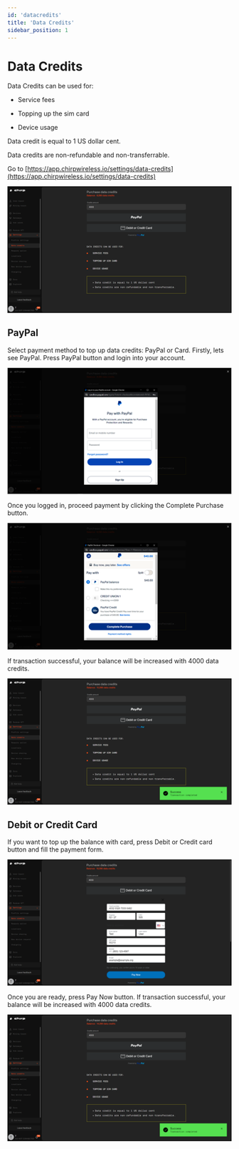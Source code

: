 ```yaml
---
id: 'datacredits'
title: 'Data Credits'
sidebar_position: 1
---
```


# Data Credits

Data Credits can be used for:

- Service fees

- Topping up the sim card

- Device usage

Data credit is equal to 1 US dollar cent.

Data credits are non-refundable and non-transferrable.

Go to [https://app.chirpwireless.io/settings/data-credits](https://app.chirpwireless.io/settings/data-credits)

![One](data_credits_1.png)

## PayPal
Select payment method to top up data credits: PayPal or Card. Firstly, lets see PayPal. Press PayPal button and login into your account.

![Two](data_credits_2.png)

Once you logged in, proceed payment by clicking the Complete Purchase button.

![Three](data_credits_3.png)

If transaction successful, your balance will be increased with 4000 data credits.

![Four](data_credits_4.png)

## Debit or Credit Card
If you want to top up the balance with card, press Debit or Credit card button and fill the payment form.

![Five](data_credits_5.png)

Once you are ready, press Pay Now button. If transaction successful, your balance will be increased with 4000 data credits.

![Six](data_credits_6.png)
